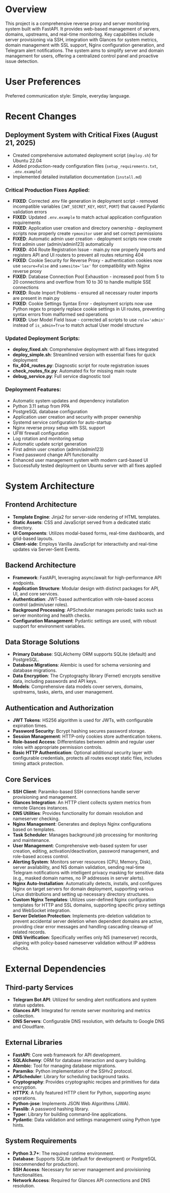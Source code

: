 # Overview

This project is a comprehensive reverse proxy and server monitoring system built with FastAPI. It provides web-based management of servers, domains, upstreams, and real-time monitoring. Key capabilities include server provisioning via SSH, integration with Glances for system metrics, domain management with SSL support, Nginx configuration generation, and Telegram alert notifications. The system aims to simplify server and domain management for users, offering a centralized control panel and proactive issue detection.

# User Preferences

Preferred communication style: Simple, everyday language.

# Recent Changes

## Deployment System with Critical Fixes (August 21, 2025)
- Created comprehensive automated deployment script (`deploy.sh`) for Ubuntu 22.04
- Added production-ready configuration files (`setup_requirements.txt`, `.env.example`)
- Implemented detailed installation documentation (`install.md`)

### Critical Production Fixes Applied:
- **FIXED**: Corrected .env file generation in deployment script - removed incompatible variables (`JWT_SECRET_KEY`, `HOST`, `PORT`) that caused Pydantic validation errors
- **FIXED**: Updated `.env.example` to match actual application configuration requirements
- **FIXED**: Application user creation and directory ownership - deployment scripts now properly create `rpmonitor` user and set correct permissions
- **FIXED**: Automatic admin user creation - deployment scripts now create first admin user (admin/admin123) automatically
- **FIXED**: 404 Route Registration Issue - main.py now properly imports and registers API and UI routers to prevent all routes returning 404
- **FIXED**: Cookie Security for Reverse Proxy - authentication cookies now use `secure=False` and `samesite='lax'` for compatibility with Nginx reverse proxy
- **FIXED**: Database Connection Pool Exhaustion - increased pool from 5 to 20 connections and overflow from 10 to 30 to handle multiple SSE connections
- **FIXED**: Route Import Problems - ensured all necessary router imports are present in main.py
- **FIXED**: Cookie Settings Syntax Error - deployment scripts now use Python regex to properly replace cookie settings in UI routes, preventing syntax errors from malformed sed operations
- **FIXED**: User Model Field Issue - corrected all scripts to use `role='admin'` instead of `is_admin=True` to match actual User model structure

### Updated Deployment Scripts:
- **deploy_fixed.sh**: Comprehensive deployment with all fixes integrated
- **deploy_simple.sh**: Streamlined version with essential fixes for quick deployment
- **fix_404_routes.py**: Diagnostic script for route registration issues
- **check_routes_fix.py**: Automated fix for missing main route
- **debug_service.py**: Full service diagnostic tool

### Deployment Features:
- Automatic system updates and dependency installation
- Python 3.11 setup from PPA
- PostgreSQL database configuration
- Application user creation and security with proper ownership
- Systemd service configuration for auto-startup
- Nginx reverse proxy setup with SSL support
- UFW firewall configuration
- Log rotation and monitoring setup
- Automatic update script generation
- First admin user creation (admin/admin123)
- Fixed password change API functionality
- Enhanced user management system with modern card-based UI
- Successfully tested deployment on Ubuntu server with all fixes applied

# System Architecture

## Frontend Architecture
- **Template Engine**: Jinja2 for server-side rendering of HTML templates.
- **Static Assets**: CSS and JavaScript served from a dedicated static directory.
- **UI Components**: Utilizes modal-based forms, real-time dashboards, and grid-based layouts.
- **Client-side**: Employs Vanilla JavaScript for interactivity and real-time updates via Server-Sent Events.

## Backend Architecture
- **Framework**: FastAPI, leveraging async/await for high-performance API endpoints.
- **Application Structure**: Modular design with distinct packages for API, UI, and core services.
- **Authentication**: JWT-based authentication with role-based access control (admin/user roles).
- **Background Processing**: APScheduler manages periodic tasks such as server monitoring and health checks.
- **Configuration Management**: Pydantic settings are used, with robust support for environment variables.

## Data Storage Solutions
- **Primary Database**: SQLAlchemy ORM supports SQLite (default) and PostgreSQL.
- **Database Migrations**: Alembic is used for schema versioning and database migrations.
- **Data Encryption**: The Cryptography library (Fernet) encrypts sensitive data, including passwords and API keys.
- **Models**: Comprehensive data models cover servers, domains, upstreams, tasks, alerts, and user management.

## Authentication and Authorization
- **JWT Tokens**: HS256 algorithm is used for JWTs, with configurable expiration times.
- **Password Security**: Bcrypt hashing secures password storage.
- **Session Management**: HTTP-only cookies store authentication tokens.
- **Role-based Access**: Differentiates between admin and regular user roles with appropriate permission controls.
- **Basic HTTP Authentication**: Optional additional security layer with configurable credentials, protects all routes except static files, includes timing attack protection.

## Core Services
- **SSH Client**: Paramiko-based SSH connections handle server provisioning and management.
- **Glances Integration**: An HTTP client collects system metrics from remote Glances instances.
- **DNS Utilities**: Provides functionality for domain resolution and nameserver checking.
- **Nginx Management**: Generates and deploys Nginx configurations based on templates.
- **Task Scheduler**: Manages background job processing for monitoring and maintenance.
- **User Management**: Comprehensive web-based system for user creation, editing, activation/deactivation, password management, and role-based access control.
- **Alerting System**: Monitors server resources (CPU, Memory, Disk), server availability, and NS domain validation, sending real-time Telegram notifications with intelligent privacy masking for sensitive data (e.g., masked domain names, no IP addresses in server alerts).
- **Nginx Auto-Installation**: Automatically detects, installs, and configures Nginx on target servers for domain deployment, supporting various Linux distributions and setting up necessary directory structures.
- **Custom Nginx Templates**: Utilizes user-defined Nginx configuration templates for HTTP and SSL domains, supporting specific proxy settings and WebSocket integration.
- **Server Deletion Protection**: Implements pre-deletion validation to prevent accidental server deletion when dependent domains are active, providing clear error messages and handling cascading cleanup of related records.
- **DNS Verification**: Specifically verifies only NS (nameserver) records, aligning with policy-based nameserver validation without IP address checks.

# External Dependencies

## Third-party Services
- **Telegram Bot API**: Utilized for sending alert notifications and system status updates.
- **Glances API**: Integrated for remote server monitoring and metrics collection.
- **DNS Servers**: Configurable DNS resolution, with defaults to Google DNS and Cloudflare.

## External Libraries
- **FastAPI**: Core web framework for API development.
- **SQLAlchemy**: ORM for database interaction and query building.
- **Alembic**: Tool for managing database migrations.
- **Paramiko**: Python implementation of the SSHv2 protocol.
- **APScheduler**: Library for scheduling background tasks.
- **Cryptography**: Provides cryptographic recipes and primitives for data encryption.
- **HTTPX**: A fully featured HTTP client for Python, supporting async operations.
- **Python-jose**: Implements JSON Web Algorithms (JWA).
- **Passlib**: A password hashing library.
- **Typer**: Library for building command-line applications.
- **Pydantic**: Data validation and settings management using Python type hints.

## System Requirements
- **Python 3.7+**: The required runtime environment.
- **Database**: Supports SQLite (default for development) or PostgreSQL (recommended for production).
- **SSH Access**: Necessary for server management and provisioning functionalities.
- **Network Access**: Required for Glances API connections and DNS resolution.